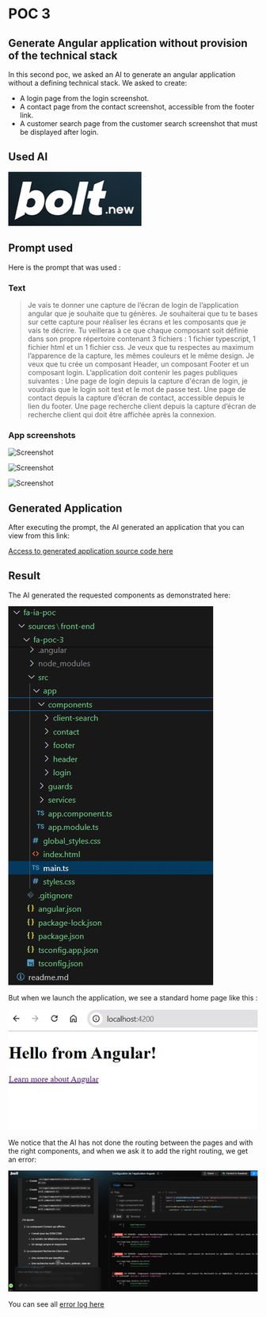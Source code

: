 # POC 3
## Generate Angular application without provision of the technical stack
In this second poc, we asked an AI to generate an angular application without a defining technical stack.
We asked to create:
* A login page from the login screenshot.
* A contact page from the contact screenshot, accessible from the footer link.
* A customer search page from the customer search screenshot that must be displayed after login.
## Used AI
![Bolt](/images/bolt.png "Bolt")
## Prompt used
Here is the prompt that was used : 
### Text
>Je vais te donner une capture de l’écran de login de l’application angular que je souhaite que tu génères. Je souhaiterai que tu te bases sur cette capture pour réaliser les écrans et les composants que je vais te décrire. Tu veilleras à ce que chaque composant soit définie dans son propre répertoire contenant 3 fichiers : 1 fichier typescript, 1 fichier html et un 1 fichier css.
Je veux que tu respectes au maximum l’apparence de la capture, les mêmes couleurs et le même design.
Je veux que tu crée un composant Header, un composant Footer et un composant login.
L’application doit contenir les pages publiques suivantes : 
Une page de login depuis la capture d'écran de login, je voudrais que le login soit test et le mot de passe test.
Une page de contact depuis la capture d’écran de contact, accessible depuis le lien du footer.
Une page recherche client depuis la capture d’écran de recherche client qui doit être affichée après la connexion.
>
### App screenshots

![Screenshot](/images/screenshots/login.png "This is an app Screenshot")

![Screenshot](/images/screenshots/recherche.png "This is an app Screenshot")

![Screenshot](/images/screenshots/contact.png "This is an app Screenshot")

## Generated Application
After executing the prompt, the AI generated an application that you can view from this link:

[Access to generated application source code here ](https://github.com/jpdacunha/fa-ia-poc/tree/main/sources/front-end/fa-poc-3)

## Result
The AI generated the requested components as demonstrated here:

![Screenshot poc 3](/images/poc-3/generated-app.JPG "generated code")

But when we launch the application, we see a standard home page like this :

![Screenshot poc 3](/images/poc-3/preview.JPG "generated code")

We notice that the AI has not done the routing between the pages and with the right components, and when we ask it to add the right routing, we get an error:

![Screenshot poc 3](/images/poc-3/bolt-view.JPG "generated code")

You can see all [error log here](https://github.com/jpdacunha/fa-ia-poc/blob/main/logs/poc-3/error.log) 
